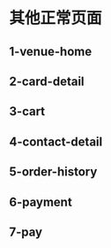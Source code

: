 <!--
 * @Author: your name
 * @Date: 2021-02-09 18:50:38
 * @LastEditTime: 2021-02-11 11:11:57
 * @LastEditors: Please set LastEditors
 * @Description: In User Settings Edit
 * @FilePath: /vuepress-starter/docs/Projects/README.md
-->
# 其他正常页面
## 1-venue-home

## 2-card-detail

## 3-cart

## 4-contact-detail

## 5-order-history

## 6-payment

## 7-pay
